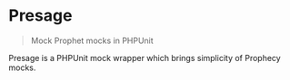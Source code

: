 # Presage

> Mock Prophet mocks in PHPUnit

Presage is a PHPUnit mock wrapper which brings simplicity of Prophecy mocks.
